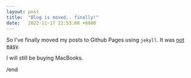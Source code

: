 ```yaml
---
layout: post
title:  "Blog is moved.. finally!"
date:   2022-11-17 22:53:00 +0800
---
```


So I've finally moved my posts to Github Pages using `jekyll`. It was [not easy](https://twitter.com/mattkocaj/status/1593097455557410816).

I will still be buying MacBooks.

/end